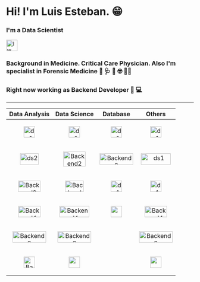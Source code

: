 # Hi! I'm Luis Esteban. 😁

### I'm a Data Scientist 
<p><img src="https://raw.githubusercontent.com/lewagon/fullstack-images/master/uikit/logo.png" alt="lw" width="30" height="30"/></p>

### Background in Medicine. Critical Care Physician. Also I'm specialist in Forensic Medicine  🧬 🩺 🔬 🤓 🧟‍♂️

### Right now working as Backend Developer 🦾 💻 

***********************************************************************************

| Data Analysis| Data Science | Database | Others |
|-------------------|-------------------|---------------------|--------------------|
|<p align="center"><img src="https://cdn.worldvectorlogo.com/logos/python-4.svg" alt="ds1" width="30" height="30"/></p>| <p align="center"><img src="https://scipy.org/images/logo.svg" alt="ds1" width="30" height="30"/></p> | <p align="center"><img src="https://www.sqlite.org/images/sqlite370_banner.gif" alt="ds1" width="30" height="30"/></p> | <p align="center"><img src="https://dbeaver.io/wp-content/uploads/2015/09/beaver-head.png" alt="ds1" width="30" height="30"/></p> |
|<p align="center"><img src="https://jupyter.org/assets/logos/rectanglelogo-greytext-orangebody-greymoons.svg" alt="ds2" width="50" height="30"/></p> | <p align="center"><img src="https://www.statsmodels.org/stable/_images/statsmodels-logo-v2-horizontal.svg" alt="Backend2" width="60" height="40"/></p>| <p align="center"><img src="https://webimages.mongodb.com/_com_assets/cms/kuyj3d95v5vbmm2f4-horizontal_white.svg?auto=format%252Ccompress" alt="Backend3" width="90" height="30"/></p> | <p align="center"><img src="https://www.docker.com/wp-content/uploads/2022/01/Docker-Logo-White-RGB_Horizontal-730x189-1.png.webp" alt="ds1" width="80" height="30"/></p> |
|<p align="center"><img src="https://matplotlib.org/_static/logo_light.svg" alt="Backend3" width="60" height="30"/></p>| <p align="center"><img src="https://scikit-learn.org/stable/_static/scikit-learn-logo-small.png" alt="Backend2" width="50" height="30"/></p> |  <p align="center"><img src="https://www.postgresql.org/media/img/about/press/elephant.png" alt="ds1" width="30" height="30"/></p>  |  <p align="center"><img src="https://cdn.worldvectorlogo.com/logos/google-cloud-1.svg" alt="ds1" width="30" height="30"/></p> |
|<p align="center"><img src="https://seaborn.pydata.org/_static/logo-wide-lightbg.svg" alt="Backend4" width="60" height="30"/></p>| <p align="center"><img src="https://www.gstatic.com/devrel-devsite/prod/vd0b6a72e157acde26de95ec0a4f3c963ef89b26016c053f67be2964730c81ac3/tensorflow/images/lockup.svg" alt="Backend4" width="80" height="30"/></p> |<p align="center"><img src="https://cdn.worldvectorlogo.com/logos/mariadb.svg" width="30" height="30"/></p> | <p align="center"><img src="https://cdn.worldvectorlogo.com/logos/git-icon.svg" alt="Backend4" width="60" height="30"/></p> |
|  <p align="center"><img src="https://pandas.pydata.org/static/img/pandas_white.svg" alt="Backend3" width="90" height="30"/></p>  | <p align="center"><img src="https://keras.io/img/logo.png" alt="Backend3" width="90" height="30"/></p> |  | <p align="center"><img src="https://cdn.worldvectorlogo.com/logos/linux-tux-2.svg" alt="Backend3" width="90" height="30"/></p> |
| <p align="center"><img src="https://cdn.worldvectorlogo.com/logos/numpy-1.svg" alt="Backend2" width="30" height="30"/></p> | <p align="center"><img src="https://opencv.org/wp-content/uploads/2022/05/logo.png" width="30" height="30"/></p> |  |  <p align="center"><img src="https://cdn.worldvectorlogo.com/logos/fastapi-1.svg" width="30" height="30"/></p> |

